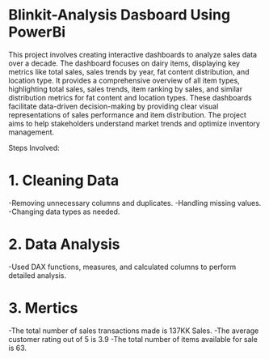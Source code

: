 # Blinkit-Analysis Dasboard Using PowerBi
This project involves creating interactive dashboards to analyze sales data over a decade. The dashboard focuses on dairy items, displaying key metrics like total sales, sales trends by year, fat content distribution, and location type. It provides a comprehensive overview of all item types, highlighting total sales, sales trends, item ranking by sales, and similar distribution metrics for fat content and location types. These dashboards facilitate data-driven decision-making by providing clear visual representations of sales performance and item distribution. The project aims to help stakeholders understand market trends and optimize inventory management.

Steps Involved:
# 1. Cleaning Data
-Removing unnecessary columns and duplicates.
-Handling missing values.
-Changing data types as needed.
# 2. Data Analysis
-Used DAX functions, measures, and calculated columns to perform detailed analysis.
# 3. Mertics
-The total number of sales transactions made is 137KK Sales.
-The average customer rating out of 5 is 3.9
-The total number of items available for sale is 63.
